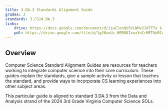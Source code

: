 ```yaml
---
title: 3.DA.3 Standards Alignment Guide
grades: 3
standards: 3.CS24.DA.3
links:
    drive: https://docs.google.com/document/d/1iwClonQU5VLNMv2Jd7TTe_k-whRvruseyNA9HvpYI9Q/edit?usp=drive_link
    pdf: https://drive.google.com/file/d/1gJ6xxUz_HERO8IxeaYnCrMETkbRCuuCR/view?usp=drive_link
---
```


## Overview

Computer Science Standard Alignment Guides are resources for teachers working to integrate computer science into their core curriculum. These guides explain the standards, give a sample activity or lesson that teaches the standard, and provide ways to incorporate CS learning experiences into other subject areas.

This particular guide is aligned to standard 3.DA.3 from the Data and Analysis strand of the 2024 3rd Grade Virginia Computer Science SOLs.